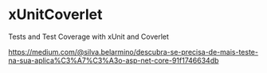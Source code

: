 # xUnitCoverlet
Tests and Test Coverage with xUnit and Coverlet

https://medium.com/@silva.belarmino/descubra-se-precisa-de-mais-teste-na-sua-aplica%C3%A7%C3%A3o-asp-net-core-91f1746634db